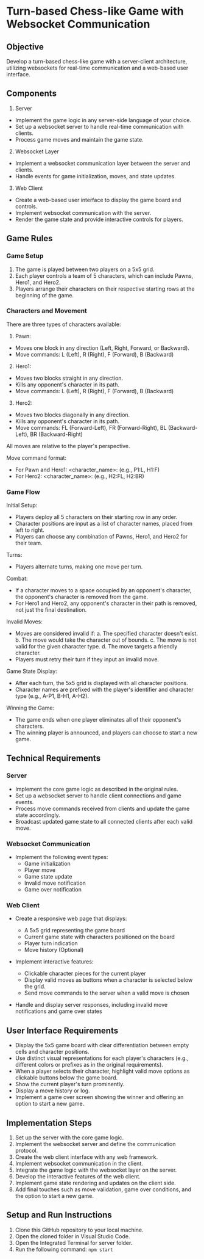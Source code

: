 # Turn-based Chess-like Game with Websocket Communication

## Objective
Develop a turn-based chess-like game with a server-client architecture, utilizing websockets for real-time communication and a web-based user interface.

## Components
1. Server
* Implement the game logic in any server-side language of your choice.
* Set up a websocket server to handle real-time communication with clients.
* Process game moves and maintain the game state.
2. Websocket Layer
* Implement a websocket communication layer between the server and clients.
* Handle events for game initialization, moves, and state updates.
3. Web Client
* Create a web-based user interface to display the game board and controls.
* Implement websocket communication with the server.
* Render the game state and provide interactive controls for players.

## Game Rules
### Game Setup
1. The game is played between two players on a 5x5 grid.
2. Each player controls a team of 5 characters, which can include Pawns, Hero1, and Hero2.
3. Players arrange their characters on their respective starting rows at the beginning of the game.

### Characters and Movement
There are three types of characters available:
1. Pawn:
  * Moves one block in any direction (Left, Right, Forward, or Backward).
  * Move commands: L (Left), R (Right), F (Forward), B (Backward)
2. Hero1:
  * Moves two blocks straight in any direction.
  * Kills any opponent's character in its path.
  * Move commands: L (Left), R (Right), F (Forward), B (Backward)
3. Hero2:
  * Moves two blocks diagonally in any direction.
  * Kills any opponent's character in its path.
  * Move commands: FL (Forward-Left), FR (Forward-Right), BL (Backward-Left), BR (Backward-Right)

All moves are relative to the player's perspective.

Move command format:
  * For Pawn and Hero1: <character_name>:<move> (e.g., P1:L, H1:F)
  * For Hero2: <character_name>:<move> (e.g., H2:FL, H2:BR)

### Game Flow
Initial Setup:
  * Players deploy all 5 characters on their starting row in any order.
  * Character positions are input as a list of character names, placed from left to right.
  * Players can choose any combination of Pawns, Hero1, and Hero2 for their team.

Turns:
  * Players alternate turns, making one move per turn.

Combat:
  * If a character moves to a space occupied by an opponent's character, the opponent's character is removed from the game.
  * For Hero1 and Hero2, any opponent's character in their path is removed, not just the final destination.

Invalid Moves:
  * Moves are considered invalid if: a. The specified character doesn't exist. b. The move would take the character out of bounds. c. The move is not valid for the given character type. d. The move targets a friendly character.
  * Players must retry their turn if they input an invalid move.

Game State Display:
  * After each turn, the 5x5 grid is displayed with all character positions.
  * Character names are prefixed with the player's identifier and character type (e.g., A-P1, B-H1, A-H2).

Winning the Game:
  * The game ends when one player eliminates all of their opponent's characters.
  * The winning player is announced, and players can choose to start a new game.

## Technical Requirements
### Server
* Implement the core game logic as described in the original rules.
* Set up a websocket server to handle client connections and game events.
* Process move commands received from clients and update the game state accordingly.
* Broadcast updated game state to all connected clients after each valid move.

### Websocket Communication
* Implement the following event types:
  * Game initialization
  * Player move
  * Game state update
  * Invalid move notification
  * Game over notification

### Web Client
* Create a responsive web page that displays:
  * A 5x5 grid representing the game board
  * Current game state with characters positioned on the board
  * Player turn indication
  * Move history (Optional)

* Implement interactive features:
  * Clickable character pieces for the current player
  * Display valid moves as buttons when a character is selected below the grid.
  * Send move commands to the server when a valid move is chosen

* Handle and display server responses, including invalid move notifications and game over states

## User Interface Requirements
* Display the 5x5 game board with clear differentiation between empty cells and character positions.
* Use distinct visual representations for each player's characters (e.g., different colors or prefixes as in the original requirements).
* When a player selects their character, highlight valid move options as clickable buttons below the game board.
* Show the current player's turn prominently.
* Display a move history or log.
* Implement a game over screen showing the winner and offering an option to start a new game.

## Implementation Steps
1. Set up the server with the core game logic.
2. Implement the websocket server and define the communication protocol.
3. Create the web client interface with any web framework.
4. Implement websocket communication in the client.
5. Integrate the game logic with the websocket layer on the server.
6. Develop the interactive features of the web client.
7. Implement game state rendering and updates on the client side.
8. Add final touches such as move validation, game over conditions, and the option to start a new game.

## Setup and Run Instructions
1. Clone this GitHub repository to your local machine.
2. Open the cloned folder in Visual Studio Code.
3. Open the Integrated Terminal for server folder.
4. Run the following command: `npm start`
